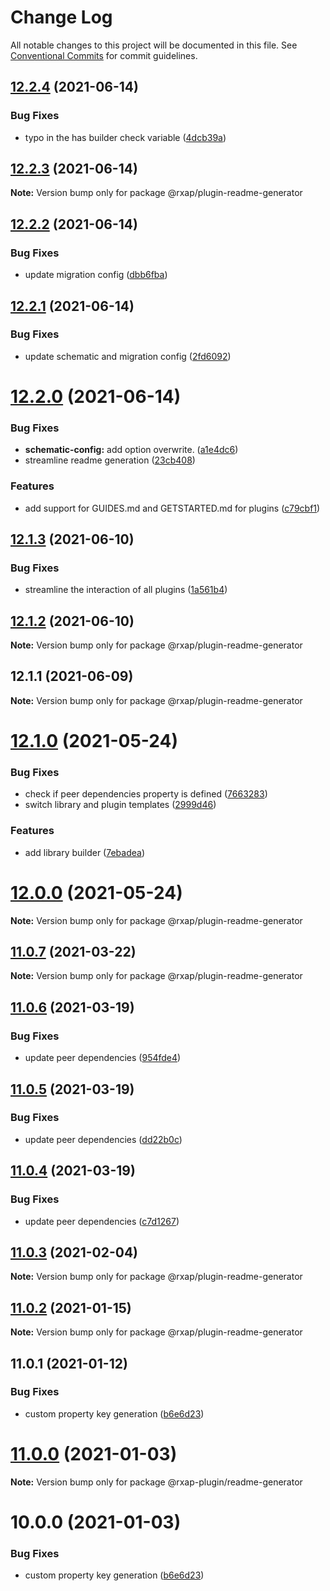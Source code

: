 # Change Log

All notable changes to this project will be documented in this file.
See [Conventional Commits](https://conventionalcommits.org) for commit guidelines.

## [12.2.4](https://gitlab.com/rxap/packages/compare/@rxap/plugin-readme-generator@12.2.3...@rxap/plugin-readme-generator@12.2.4) (2021-06-14)


### Bug Fixes

* typo in the has builder check variable ([4dcb39a](https://gitlab.com/rxap/packages/commit/4dcb39a0ca62f3bc9996d43e3597f129058018b5))





## [12.2.3](https://gitlab.com/rxap/packages/compare/@rxap/plugin-readme-generator@12.2.2...@rxap/plugin-readme-generator@12.2.3) (2021-06-14)

**Note:** Version bump only for package @rxap/plugin-readme-generator





## [12.2.2](https://gitlab.com/rxap/packages/compare/@rxap/plugin-readme-generator@12.2.1...@rxap/plugin-readme-generator@12.2.2) (2021-06-14)


### Bug Fixes

* update migration config ([dbb6fba](https://gitlab.com/rxap/packages/commit/dbb6fba91471da3a671f99a03a28f57789bd0c68))





## [12.2.1](https://gitlab.com/rxap/packages/compare/@rxap/plugin-readme-generator@12.2.0...@rxap/plugin-readme-generator@12.2.1) (2021-06-14)


### Bug Fixes

* update schematic and migration config ([2fd6092](https://gitlab.com/rxap/packages/commit/2fd6092a56081ee10428f077bd5bfd91aa31e5e4))





# [12.2.0](https://gitlab.com/rxap/packages/compare/@rxap/plugin-readme-generator@12.1.3...@rxap/plugin-readme-generator@12.2.0) (2021-06-14)


### Bug Fixes

* **schematic-config:** add option overwrite. ([a1e4dc6](https://gitlab.com/rxap/packages/commit/a1e4dc61a0681b4019f3fa6eae776c24d0d19461))
* streamline readme generation ([23cb408](https://gitlab.com/rxap/packages/commit/23cb408c7f88cfe0f609244d02873f3b098327fa))


### Features

* add support for GUIDES.md and GETSTARTED.md for plugins ([c79cbf1](https://gitlab.com/rxap/packages/commit/c79cbf18cf1d72a826d182da04f5d02720cc578a))





## [12.1.3](https://gitlab.com/rxap/packages/compare/@rxap/plugin-readme-generator@12.1.2...@rxap/plugin-readme-generator@12.1.3) (2021-06-10)


### Bug Fixes

* streamline the interaction of all plugins ([1a561b4](https://gitlab.com/rxap/packages/commit/1a561b4509478d840be687a6c78d1cc1fba68deb))





## [12.1.2](https://gitlab.com/rxap/packages/compare/@rxap/plugin-readme-generator@12.1.1...@rxap/plugin-readme-generator@12.1.2) (2021-06-10)

**Note:** Version bump only for package @rxap/plugin-readme-generator





## 12.1.1 (2021-06-09)

**Note:** Version bump only for package @rxap/plugin-readme-generator





# [12.1.0](https://gitlab.com/rxap/packages/compare/@rxap/plugin-readme-generator@12.0.0...@rxap/plugin-readme-generator@12.1.0) (2021-05-24)


### Bug Fixes

* check if peer dependencies property is defined ([7663283](https://gitlab.com/rxap/packages/commit/7663283613f18a0fbe242b23f550cc924414c011))
* switch library and plugin templates ([2999d46](https://gitlab.com/rxap/packages/commit/2999d46370e46749389c7c48974cf861344949fd))


### Features

* add library builder ([7ebadea](https://gitlab.com/rxap/packages/commit/7ebadea0dce1d8d8c30208b7645d63d36ac871bc))





# [12.0.0](https://gitlab.com/rxap/packages/compare/@rxap/plugin-readme-generator@11.0.7...@rxap/plugin-readme-generator@12.0.0) (2021-05-24)

**Note:** Version bump only for package @rxap/plugin-readme-generator





## [11.0.7](https://gitlab.com/rxap/packages/compare/@rxap/plugin-readme-generator@11.0.6...@rxap/plugin-readme-generator@11.0.7) (2021-03-22)

**Note:** Version bump only for package @rxap/plugin-readme-generator





## [11.0.6](https://gitlab.com/rxap/packages/compare/@rxap/plugin-readme-generator@11.0.5...@rxap/plugin-readme-generator@11.0.6) (2021-03-19)


### Bug Fixes

* update peer dependencies ([954fde4](https://gitlab.com/rxap/packages/commit/954fde47836ff0c1f25a77c33ff871ddc7685b6c))





## [11.0.5](https://gitlab.com/rxap/packages/compare/@rxap/plugin-readme-generator@11.0.4...@rxap/plugin-readme-generator@11.0.5) (2021-03-19)


### Bug Fixes

* update peer dependencies ([dd22b0c](https://gitlab.com/rxap/packages/commit/dd22b0ce053bc266c7aea659a2faf3be39f424e7))





## [11.0.4](https://gitlab.com/rxap/packages/compare/@rxap/plugin-readme-generator@11.0.3...@rxap/plugin-readme-generator@11.0.4) (2021-03-19)


### Bug Fixes

* update peer dependencies ([c7d1267](https://gitlab.com/rxap/packages/commit/c7d12671f3efc198985cddee92caa2558e74b023))





## [11.0.3](https://gitlab.com/rxap/packages/compare/@rxap/plugin-readme-generator@11.0.2...@rxap/plugin-readme-generator@11.0.3) (2021-02-04)

**Note:** Version bump only for package @rxap/plugin-readme-generator





## [11.0.2](https://gitlab.com/rxap/packages/compare/@rxap/plugin-readme-generator@11.0.1...@rxap/plugin-readme-generator@11.0.2) (2021-01-15)

**Note:** Version bump only for package @rxap/plugin-readme-generator





## 11.0.1 (2021-01-12)


### Bug Fixes

* custom property key generation ([b6e6d23](https://gitlab.com/rxap/packages/commit/b6e6d23215f0b35e0de2d35003b186a3d435b8e4))





# [11.0.0](https://gitlab.com/rxap/packages/compare/@rxap-plugin/readme-generator@10.0.0...@rxap-plugin/readme-generator@11.0.0) (2021-01-03)

**Note:** Version bump only for package @rxap-plugin/readme-generator





# 10.0.0 (2021-01-03)


### Bug Fixes

* custom property key generation ([b6e6d23](https://gitlab.com/rxap/packages/commit/b6e6d23215f0b35e0de2d35003b186a3d435b8e4))
